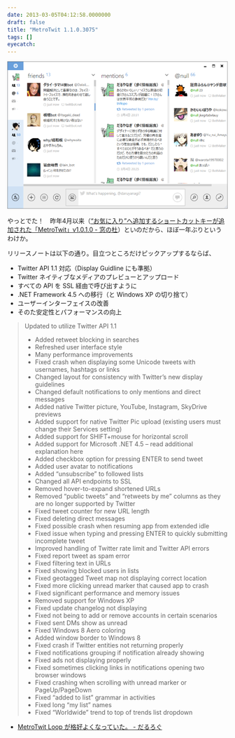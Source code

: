 ```yaml
---
date: 2013-03-05T04:12:58.0000000
draft: false
title: "MetroTwit 1.1.0.3075"
tags: []
eyecatch: 
---
```

<p><span itemscope itemtype="http://schema.org/Photograph"><img src="20130305040239.png" alt="f:id:daruyanagi:20130305040239p:plain" title="f:id:daruyanagi:20130305040239p:plain" class="hatena-fotolife" itemprop="image"></span></p><p>やっとでた！　昨年4月以来（<a href="http://www.forest.impress.co.jp/docs/news/20120409_525212.html">&ldquo;&#x304A;&#x6C17;&#x306B;&#x5165;&#x308A;&rdquo;&#x3078;&#x8FFD;&#x52A0;&#x3059;&#x308B;&#x30B7;&#x30E7;&#x30FC;&#x30C8;&#x30AB;&#x30C3;&#x30C8;&#x30AD;&#x30FC;&#x304C;&#x8FFD;&#x52A0;&#x3055;&#x308C;&#x305F;&#x300C;MetroTwit&#x300D;v1.0.1.0 - &#x7A93;&#x306E;&#x675C;</a>）といのだから、ほぼ一年ぶりというわけか。</p><p>リリースノートは以下の通り。目立つところだけピックアップするならば、</p>

<ul>
<li>Twitter API 1.1 対応（Display Guidline にも準拠）</li>
<li>Twitter ネイティブなメディアのプレビューとアップロード</li>
<li>すべての API を SSL 経由で呼び出すように</li>
<li>.NET Framework 4.5 への移行（と Windows XP の切り捨て）</li>
<li>ユーザーインターフェイスの改善</li>
<li>そのた安定性とパフォーマンスの向上</li>
</ul>
<blockquote>
<p>Updated to utilize Twitter API 1.1</p>

<ul>
<li>Added retweet blocking in searches</li>
<li>Refreshed user interface style</li>
<li>Many performance improvements</li>
<li>Fixed crash when displaying some Unicode tweets with usernames, hashtags or links</li>
<li>Changed layout for consistency with Twitter’s new display guidelines</li>
<li>Changed default notifications to only mentions and direct messages</li>
<li>Added native Twitter picture, YouTube, Instagram, SkyDrive previews</li>
<li>Added support for native Twitter Pic upload (existing users must change their Services setting)</li>
<li>Added support for SHIFT+mouse for horizontal scroll</li>
<li>Added support for Microsoft .NET 4.5 – read additional explanation here</li>
<li>Added checkbox option for pressing ENTER to send tweet</li>
<li>Added user avatar to notifications</li>
<li>Added “unsubscribe” to followed lists</li>
<li>Changed all API endpoints to SSL</li>
<li>Removed hover-to-expand shortened URLs</li>
<li>Removed “public tweets” and “retweets by me” columns as they are no longer supported by Twitter</li>
<li>Fixed tweet counter for new URL length</li>
<li>Fixed deleting direct messages</li>
<li>Fixed possible crash when resuming app from extended idle</li>
<li>Fixed issue when typing and pressing ENTER to quickly submitting incomplete tweet</li>
<li>Improved handling of Twitter rate limit and Twitter API errors</li>
<li>Fixed report tweet as spam error</li>
<li>Fixed filtering text in URLs</li>
<li>Fixed showing blocked users in lists</li>
<li>Fixed geotagged Tweet map not displaying correct location</li>
<li>Fixed more clicking unread marker that caused app to crash</li>
<li>Fixed significant performance and memory issues</li>
<li>Removed support for Windows XP</li>
<li>Fixed update changelog not displaying</li>
<li>Fixed not being to add or remove accounts in certain scenarios</li>
<li>Fixed sent DMs show as unread</li>
<li>Fixed Windows 8 Aero coloring</li>
<li>Added window border to Windows 8</li>
<li>Fixed crash if Twitter entities not returning properly</li>
<li>Fixed notifications grouping if notification already showing</li>
<li>Fixed ads not displaying properly</li>
<li>Fixed sometimes clicking links in notifications opening two browser windows</li>
<li>Fixed crashing when scrolling with unread marker or PageUp/PageDown</li>
<li>Fixed “added to list” grammar in activities</li>
<li>Fixed long “my list” names</li>
<li>Fixed “Worldwide” trend to top of trends list dropdown</li>
</ul>
</blockquote>

<ul>
<li><a href="https://blog.daruyanagi.jp/entry/2013/02/21/101420">MetroTwit Loop &#x304C;&#x683C;&#x597D;&#x3088;&#x304F;&#x306A;&#x3063;&#x3066;&#x3044;&#x305F;&#x3002; - &#x3060;&#x308B;&#x308D;&#x3050;</a></li>
</ul>